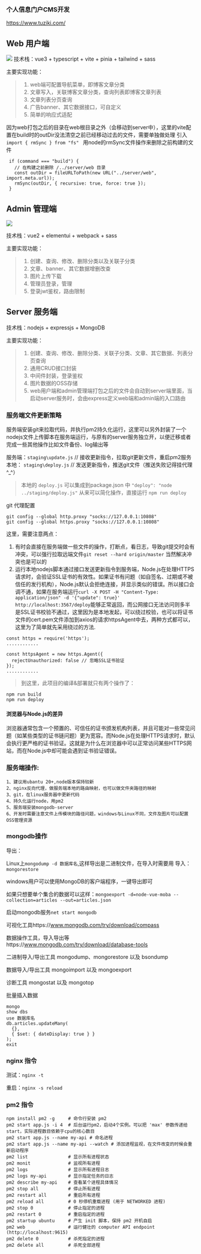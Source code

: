 ### 个人信息门户CMS开发
https://www.tuziki.com/

## Web 用户端
<img src='https://hkroom.oss-cn-shenzhen.aliyuncs.com/web1fewq23f43675.png'>
技术栈：vue3 + typescript + vite + pinia + tailwind + sass

主要实现功能：
>1. web端可配置导航菜单，即博客文章分类
>2. 文章写入，关联博客文章分类，查询列表即博客文章列表
>3. 文章列表分页查询
>4. 广告banner、其它数据接口，可自定义
>5. 简单的响应式适配

 因为web打包之后的目录在web根目录之外（会移动到server中），这里的vite配置在build时的outDir没法清空之前已经移动过去的文件，需要单独做处理
 引入``import { rmSync } from "fs" `` 用node的rmSync文件操作来删除之前构建的文件
 ```
  if (command === "build") {
    // 在构建之前删除 /../server/web 目录
    const outDir = fileURLToPath(new URL("../server/web", import.meta.url));
    rmSync(outDir, { recursive: true, force: true });
  }
 ```

## Admin 管理端
<img src='https://hkroom.oss-cn-shenzhen.aliyuncs.com/admin1fwqfewqf.png'>

技术栈：vue2 + elementui + webpack + sass

主要实现功能：
>1. 创建、查询、修改、删除分类以及关联子分类
>2. 文章、banner、其它数据增删改查
>3. 图片上传下载
>4. 管理员登录，管理
>5. 登录jwt鉴权，路由限制

## Server 服务端
技术栈：nodejs + expressjs + MongoDB

主要实现功能：
>1. 创建、查询、修改、删除分类、关联子分类、文章、其它数据、列表分页查询
>2. 通用CRUD接口封装
>3. 中间件封装，登录鉴权
>4. 图片数据的OSS存储
>5. web用户端和admin管理端打包之后的文件会自动到server端里面，当启动server服务时，会由express定义web端和admin端的入口路由

### 服务端文件更新策略
服务端安装git来拉取代码，并执行pm2持久化运行，这里可以另外封装了一个nodejs文件上传脚本在服务端运行，与原有的server服务独立开，以便迁移或者完成一些其他操作比如文件备份、log输出等

服务端：`` staging\update.js ``  // 接收更新指令，拉取git更新文件，重启pm2服务
本地：  `` staging\deploy.js ``  // 发送更新指令，推送git文件（推送失败记得挂代理^_^）
> 本地的 ``deploy.js`` 可以集成到package.json 中 `` "deploy": "node ../staging/deploy.js" `` 从来可以简化操作，直接运行 ``npm run deploy``

git 代理配置
```
git config --global http.proxy "socks://127.0.0.1:10808"
git config --global https.proxy "socks://127.0.0.1:10808"
```

这里，需要注意两点：
1. 有时会直接在服务端做一些文件的操作，打断点，看日志，导致git提交时会有冲突，可以强行拉取远端文件``git reset --hard origin/master`` 当然解决冲突也是可以的
2. 运行本地nodejs脚本通过接口发送更新指令到服务端，Node.js在处理HTTPS请求时，会验证SSL证书的有效性。如果证书有问题（如自签名、过期或不被信任的发行机构），Node.js默认会拒绝连接，并显示类似的错误。所以接口会调不通，如果在服务端运行``curl -X POST -H "Content-Type: application/json" -d '{"update": true}' http://localhost:3567/deploy``能够正常返回，而公网接口无法访问则多半是SSL证书校验不通过，这里因为是本地发起，可以绕过校验，也可以将证书文件的cert.pem文件添加到axios的请求httpsAgent中去，两种方式都可以，这里为了简单就先采用绕过的方法.
```
const https = require('https');
............

const httpsAgent = new https.Agent({  
  rejectUnauthorized: false // 忽略SSL证书验证
});
............

```
>到这里，此项目的编译&部署就只有两个操作了：
```
npm run build
npm run deploy
```

#### 浏览器与Node.js的差异
浏览器通常包含一个预置的、可信任的证书颁发机构列表，并且可能对一些常见问题（如某些类型的证书链问题）更为宽容。而Node.js在处理HTTPS请求时，默认会执行更严格的证书验证。这就是为什么在浏览器中可以正常访问某些HTTPS网站，而在Node.js中却可能会遇到证书验证错误。

### 服务端操作:
```
1、建议用ubantu 20+,node版本保持较新
2、nginx反向代理，做服务端本地的路由映射，也可以做文件夹路径的映射
3、git，在linux服务器中更新代码
4、持久化运行node，用pm2 
5、服务端安装mongodb-server
6、开发时需要注意文件上传模块的路径问题，windows与Linux不同，文件及图片可以配置OSS管理资源
```

### mongodb操作

导出：

Linux上``mongodump -d 数据库名``,这样导出是二进制文件，在导入时需要用 导入：``mongorestore`` 

windows用户可以使用MongoDB的客户端程序，一键导出即可

如果只想要单个集合的数据可以这样：``mongoexport -d=node-vue-moba --collection=articles --out=articles.json``

启动mongodb服务``net start mongodb``

可视化工具https://www.mongodb.com/try/download/compass

数据操作工具，导入导出等https://www.mongodb.com/try/download/database-tools

二进制导入/导出工具 mongodump、mongorestore 以及 bsondump

数据导入/导出工具 mongoimport 以及 mongoexport

诊断工具 mongostat 以及 mongotop

批量插入数据
```
mongo
show dbs
use 数据库名
db.articles.updateMany(
  {},
  { $set: { dateDisplay: true } }
);
exit
```

### nginx 指令
测试：`` nginx -t ``

重启：`` nginx -s reload ``

### pm2 指令
```
npm install pm2 -g     # 命令行安装 pm2 
pm2 start app.js -i 4  # 后台运行pm2，启动4个实例。可以把 'max' 参数传递给 start，实际进程数目依赖于cpu的核心数目
pm2 start app.js --name my-api # 命名进程
pm2 start app.js --name my-api --watch # 添加进程监视，在文件改变的时候会重新启动程序
pm2 list               # 显示所有进程状态
pm2 monit              # 监视所有进程
pm2 logs               # 显示所有进程日志
pm2 logs my-api        # 显示指定任务的日志
pm2 describe my-api    # 查看某个进程具体情况
pm2 stop all           # 停止所有进程
pm2 restart all        # 重启所有进程
pm2 reload all         # 0 秒停机重载进程 (用于 NETWORKED 进程)
pm2 stop 0             # 停止指定的进程
pm2 restart 0          # 重启指定的进程
pm2 startup ubuntu     # 产生 init 脚本，保持 pm2 开机自启
pm2 web                # 运行健壮的 computer API endpoint (http://localhost:9615)
pm2 delete 0           # 杀死指定的进程
pm2 delete all         # 杀死全部进程
```




